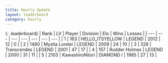 ```yaml
---
title: Hourly Update
layout: leaderboard
category: hourly
---
```


{: .leaderboard}
| Rank | LV | Player | Division | Elo | Wins | Losses |
| --- | --- | --- | --- | --- | --- | --- |
| <span data-change="0">1</span> | 163 | <span title="ID: 528147">HELLO_ITSYELLOW</span> | LEGEND | <span data-change="0">2012</span> | <span data-change="0">12</span> | <span data-change="0">0</span> |
| <span data-change="0">2</span> | 1480 | <span title="ID: 315148">Mystia Lorelei</span> | LEGEND | <span data-change="0">2009</span> | <span data-change="0">24</span> | <span data-change="0">10</span> |
| <span data-change="1">3</span> | 328 | <span title="ID: 185505">Transcendes</span> | LEGEND | <span data-change="0">2001</span> | <span data-change="0">47</span> | <span data-change="0">17</span> |
| <span data-change="4">4</span> | 157 | <span title="ID: 219412">Rudder Holmes</span> | LEGEND | <span data-change="50">2000</span> | <span data-change="7">31</span> | <span data-change="2">11</span> |
| <span data-change="-2">5</span> | 2103 | <span title="ID: 164871">KawashiroNitori</span> | DIAMOND I | <span data-change="-20">1985</span> | <span data-change="2">27</span> | <span data-change="3">13</span> |
